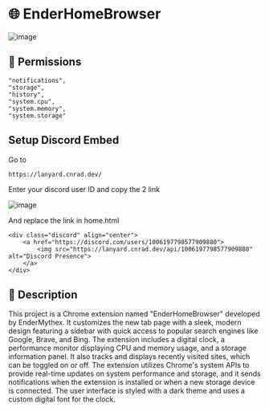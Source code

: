 # 🌐 EnderHomeBrowser

![image](https://github.com/user-attachments/assets/bc409adb-ffc7-4059-9f27-0284c5963899)

## 📛 Permissions
    "notifications",
    "storage",
    "history",
    "system.cpu",
    "system.memory",
    "system.storage"

## Setup Discord Embed
Go to 
```
https://lanyard.cnrad.dev/
```
Enter your discord user ID and copy the 2 link

![image](https://github.com/user-attachments/assets/df13c183-f5ca-4920-975d-58c84bfde88d)

And replace the link in home.html

```
<div class="discord" align="center">
    <a href="https://discord.com/users/1006197798577909880">
        <img src="https://lanyard.cnrad.dev/api/1006197798577909880" alt="Discord Presence">
    </a>
</div>
```

## 💬 Description

This project is a Chrome extension named "EnderHomeBrowser" developed by EnderMythex. It customizes the new tab page with a sleek, modern design featuring a sidebar with quick access to popular search engines like Google, Brave, and Bing. The extension includes a digital clock, a performance monitor displaying CPU and memory usage, and a storage information panel. It also tracks and displays recently visited sites, which can be toggled on or off. The extension utilizes Chrome's system APIs to provide real-time updates on system performance and storage, and it sends notifications when the extension is installed or when a new storage device is connected. The user interface is styled with a dark theme and uses a custom digital font for the clock.

